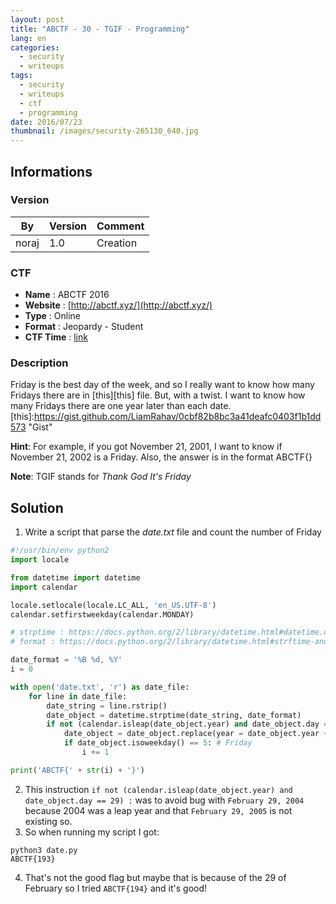 ```yaml
---
layout: post
title: "ABCTF - 30 - TGIF - Programming"
lang: en
categories:
  - security
  - writeups
tags:
  - security
  - writeups
  - ctf
  - programming
date: 2016/07/23
thumbnail: /images/security-265130_640.jpg
---
```

## Informations

### Version

| By    | Version | Comment
| ---   | ---     | ---
| noraj | 1.0     | Creation

### CTF

- **Name** : ABCTF 2016
- **Website** : [http://abctf.xyz/](http://abctf.xyz/)
- **Type** : Online
- **Format** : Jeopardy - Student
- **CTF Time** : [link](https://ctftime.org/event/333)

### Description

Friday is the best day of the week, and so I really want to know how many Fridays there are in [this][this] file. But, with a twist. I want to know how many Fridays there are one year later than each date.
[this]:https://gist.github.com/LiamRahav/0cbf82b8bc3a41deafc0403f1b1dd573 "Gist"

**Hint**: For example, if you got November 21, 2001, I want to know if November 21, 2002 is a Friday. Also, the answer is in the format ABCTF{}

**Note**: TGIF stands for *Thank God It's Friday*

## Solution

1. Write a script that parse the *date.txt* file and count the number of Friday
```python
#!/usr/bin/env python2
import locale

from datetime import datetime
import calendar

locale.setlocale(locale.LC_ALL, 'en_US.UTF-8')
calendar.setfirstweekday(calendar.MONDAY)

# strptime : https://docs.python.org/2/library/datetime.html#datetime.datetime.strptime
# format : https://docs.python.org/2/library/datetime.html#strftime-and-strptime-behavior

date_format = '%B %d, %Y'
i = 0

with open('date.txt', 'r') as date_file:
    for line in date_file:
        date_string = line.rstrip()
        date_object = datetime.strptime(date_string, date_format)
        if not (calendar.isleap(date_object.year) and date_object.day == 29):
            date_object = date_object.replace(year = date_object.year + 1)
            if date_object.isoweekday() == 5: # Friday
                i += 1

print('ABCTF{' + str(i) + '}')
```
2. This instruction `if not (calendar.isleap(date_object.year) and date_object.day == 29) :` was to avoid bug with `February 29, 2004` because 2004 was a leap year and that `February 29, 2005` is not existing so.
3. So when running my script I got:
```
python3 date.py
ABCTF{193}
```
4. That's not the good flag but maybe that is because of the 29 of February so I tried `ABCTF{194}` and it's good!
